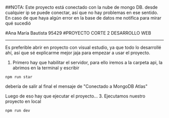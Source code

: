##NOTA: Este proyecto está conectado con la nube de mongo DB. desde cualquier ip se puede conectar, así que no hay problemas en ese sentido. En caso de que haya algún error en la base de datos me notifica para mirar qué sucedió

#Ana María Bautista 95429
#PROYECTO CORTE 2 DESARROLLO WEB


------------
Es preferible abrir en proyecto con visual estudio, ya que todo lo desarrollé ahí, así que sé explicarme mejor jaja para empezar a usar el proyecto.

1. Primero hay que habilitar el servidor, para ello iremos a la carpeta api, la abrimos en la terminal y escribir 


```
npm run star

```

debería de salir al final el mensaje de "Conectado a MongoDB Atlas"

Luego de eso hay que ejecutar el proyecto...
3. Ejecutamos nuestro proyecto en local


```
npm run dev

```

